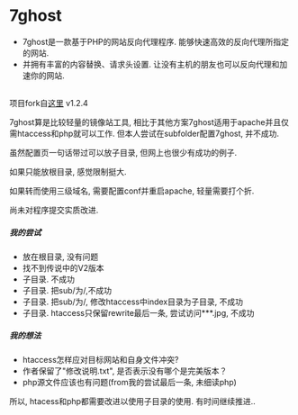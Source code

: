 # 7ghost

* 7ghost是一款基于PHP的网站反向代理程序. 能够快速高效的反向代理所指定的网站. 
* 并拥有丰富的内容替换、请求头设置. 让没有主机的朋友也可以反向代理和加速你的网站. 

##
项目fork自[这里](https://github.com/BevisGoh/7ghost) v1.2.4


7ghost算是比较轻量的镜像站工具, 相比于其他方案7ghost适用于apache并且仅需htaccess和php就可以工作. 但本人尝试在subfolder配置7ghost, 并不成功. 


虽然配置页一句话带过可以放子目录, 但网上也很少有成功的例子. 


如果只能放根目录, 感觉限制挺大. 

如果转而使用三级域名, 需要配置conf并重启apache, 轻量需要打个折. 

尚未对程序提交实质改进. 

##### 我的尝试
- 放在根目录, 没有问题
- 找不到传说中的V2版本
- 子目录. 不成功
- 子目录. 把sub/为/,不成功
- 子目录. 把sub/为/, 修改htaccess中index目录为子目录, 不成功
- 子目录. htaccess只保留rewrite最后一条, 尝试访问***.jpg, 不成功

##### 我的想法
- htaccess怎样应对目标网站和自身文件冲突?
- 作者保留了"修改说明.txt", 是否表示没有哪个是完美版本？
- php源文件应该也有问题(from我的尝试最后一条, 未细读php)

所以, htacess和php都需要改进以使用子目录的使用. 有时间继续推进..